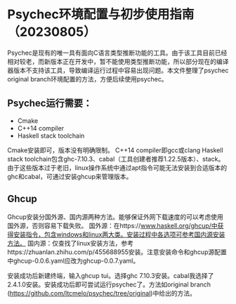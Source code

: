 # Psychec环境配置与初步使用指南（20230805）

Psychec是现有的唯一具有面向C语言类型推断功能的工具。由于该工具目前已经相对较老，而新版本正在开发中，暂不能使用类型推断功能，所以部分现在的编译器版本不支持该工具，导致编译运行过程中容易出现问题。本文件整理了psychec original branch环境配置的方法，方便后续使用psychec。

## Psychec运行需要：
- Cmake
- C++14 compiler
- Haskell stack toolchain

Cmake安装即可，版本没有明确限制。
C++14 compiler即gcc或clang
Haskell stack toolchain包含ghc-7.10.3、cabal（工具创建者推荐1.22.5版本）、stack。由于这些版本过于老旧，linux操作系统中通过apt指令可能无法安装到合适版本的ghc和cabal，可通过安装ghcup来管理版本。

## Ghcup
Ghcup安装分国外源、国内源两种方法。能够保证外网下载速度的可以考虑使用国外源，否则容易下载失败。
国外源：在https://www.haskell.org/ghcup/中获得安装指令，包含windows和linux两大类。安装过程中各选项可参考国内源安装方法。
国内源：仅查找了linux安装方法，参考https://zhuanlan.zhihu.com/p/455688955安装。注意安装命令和ghcup源配置中ghcup-0.0.6.yaml应改为ghcup-0.0.7.yaml。

安装成功后新建终端，输入ghcup tui。选择ghc 7.10.3安装。cabal我选择了2.4.1.0安装。安装成功后即可尝试运行psychec了。方法如original branch (https://github.com/ltcmelo/psychec/tree/original)中给出的方法。